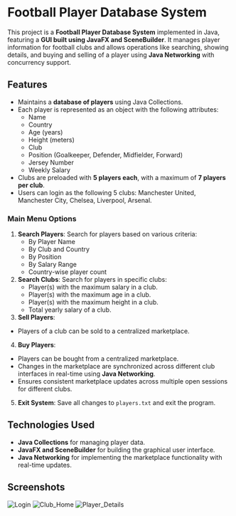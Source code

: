 # Football Player Database System

This project is a **Football Player Database System** implemented in Java, featuring a **GUI built using JavaFX and SceneBuilder**. It manages player information for football clubs and allows operations like searching, showing details, and buying and selling of a player using **Java Networking** with concurrency support.

## Features

- Maintains a **database of players** using Java Collections.
- Each player is represented as an object with the following attributes:
  - Name
  - Country
  - Age (years)
  - Height (meters)
  - Club
  - Position (Goalkeeper, Defender, Midfielder, Forward)
  - Jersey Number
  - Weekly Salary
- Clubs are preloaded with **5 players each**, with a maximum of **7 players per club**.
- Users can login as the following 5 clubs: Manchester United, Manchester City, Chelsea, Liverpool, Arsenal.

### Main Menu Options
1. **Search Players**: Search for players based on various criteria:
   - By Player Name
   - By Club and Country
   - By Position
   - By Salary Range
   - Country-wise player count
2. **Search Clubs**: Search for players in specific clubs:
   - Player(s) with the maximum salary in a club.
   - Player(s) with the maximum age in a club.
   - Player(s) with the maximum height in a club.
   - Total yearly salary of a club.
3. **Sell Players**: 
  - Players of a club can be sold to a centralized marketplace.
4. **Buy Players**:
  - Players can be bought from a centralized marketplace.
  - Changes in the marketplace are synchronized across different club interfaces in real-time using **Java Networking**.
  - Ensures consistent marketplace updates across multiple open sessions for different clubs.
5. **Exit System**: Save all changes to `players.txt` and exit the program.

## Technologies Used
- **Java Collections** for managing player data.
- **JavaFX and SceneBuilder** for building the graphical user interface.
- **Java Networking** for implementing the marketplace functionality with real-time updates.

## Screenshots
![Login](Login.jpg)
![Club_Home](Club_Home.jpg)
![Player_Details](Player_Details.jpg)
